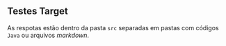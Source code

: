 ## Testes Target

As respotas estão dentro da pasta `src` separadas em pastas com códigos `Java` ou arquivos *markdown*.

